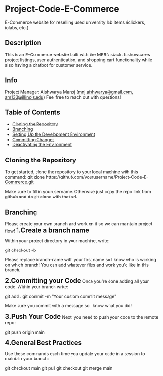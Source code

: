 # Project-Code-E-Commerce
E-Commerce website for reselling used university lab items (iclickers, iolabs, etc.)

## Description
This is an E-Commerce website built with the MERN stack. It showcases project listings, user authentication, and shopping cart functionality while also having a chatbot for
customer service.

## Info
Project Manager: Aishwarya Manoj (mnj.aishwarya@gmail.com, am133@illinois.edu)
Feel free to reach out with questions!

## Table of Contents
- [Cloning the Repository](#cloning-the-repository)
- [Branching](#branching)
- [Setting Up the Development Environment](#setting-up-the-development-environment)
- [Committing Changes](#committing-changes)
- [Deactivating the Environment](#deactivating-the-environment)
  
## Cloning the Repository
To get started, clone the repository to your local machine with this command:
git clone https://github.com/yourusername/Project-Code-E-Commerce.git

Make sure to fill in yourusername. Otherwise just copy the repo link from github and do git clone
with that url.

## Branching
Please create your own branch and work on it so we can maintain project flow!
<span style="font-size: 1.5em; font-weight: bold;">1.Create a branch name</span>

Within your project directory in your machine, write:

git checkout -b <branch-name>

Please replace branch-name with your first name so I know who is working on which branch!
You can add whatever files and work you'd like in this branch.

<span style="font-size: 1.5em; font-weight: bold;">2.Committing your Code</span>
Once you're done adding all your code. Within your branch write:

git add .
git commit -m "Your custom commit message"

Make sure you commit with a message so I know what you did!

<span style="font-size: 1.5em; font-weight: bold;">3.Push Your Code</span>
Next, you need to push your code to the remote repo:

git push origin main

<span style="font-size: 1.5em; font-weight: bold;">4.General Best Practices</span>

Use these commands each time you update your code in a session to maintain your branch:

git checkout main
git pull
git checkout <your-branch-name>
git merge main
